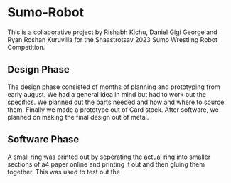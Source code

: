 # Sumo-Robot
This is a collaborative project by Rishabh Kichu, Daniel Gigi George and Ryan Roshan Kuruvilla for the Shaastrotsav 2023 Sumo Wrestling Robot Competition.

## Design Phase
The design phase consisted of months of planning and prototyping from early august. We had a general idea in mind but had to work out the specifics. We planned out the parts needed and how and where to source them. Finally we made a prototype out of Card stock. After software, we planned on making the final design out of metal.

## Software Phase
A small ring was printed out by seperating the actual ring into smaller sections of a4 paper online and printing it out and then gluing them together. This was used to test out the 
